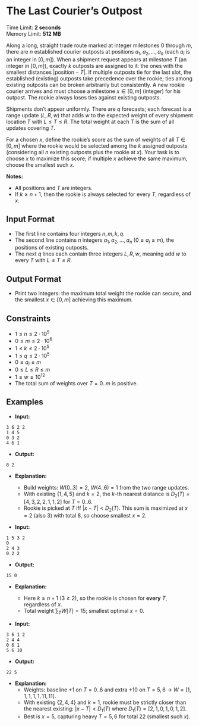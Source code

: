 # The Last Courier’s Outpost
Time Limit: **2 seconds**  
Memory Limit: **512 MB**

Along a long, straight trade route marked at integer milestones $0$ through $m$, there are $n$ established courier outposts at positions $a_1, a_2, \dots, a_n$ (each $a_i$ is an integer in $[0, m]$). When a shipment request appears at milestone $T$ (an integer in $[0, m]$), exactly $k$ outposts are assigned to it: the ones with the smallest distances $| \text{position} - T |$. If multiple outposts tie for the last slot, the established (existing) outposts take precedence over the rookie; ties among existing outposts can be broken arbitrarily but consistently. A new rookie courier arrives and must choose a milestone $x \in [0, m]$ (integer) for his outpost. The rookie always loses ties against existing outposts.

Shipments don’t appear uniformly. There are $q$ forecasts; each forecast is a range update $(L, R, w)$ that adds $w$ to the expected weight of every shipment location $T$ with $L \leq T \leq R$. The total weight at each $T$ is the sum of all updates covering $T$.

For a chosen $x$, define the rookie’s score as the sum of weights of all $T \in [0, m]$ where the rookie would be selected among the $k$ assigned outposts (considering all $n$ existing outposts plus the rookie at $x$). Your task is to choose $x$ to maximize this score; if multiple $x$ achieve the same maximum, choose the smallest such $x$.

**Notes:**
- All positions and $T$ are integers.
- If $k \geq n + 1$, then the rookie is always selected for every $T$, regardless of $x$.


## Input Format
- The first line contains four integers $n, m, k, q$.  
- The second line contains $n$ integers $a_1, a_2, \dots, a_n$ ($0 \leq a_i \leq m$), the positions of existing outposts.  
- The next $q$ lines each contain three integers $L, R, w$, meaning add $w$ to every $T$ with $L \leq T \leq R$.  

## Output Format
- Print two integers: the maximum total weight the rookie can secure, and the smallest $x \in [0, m]$ achieving this maximum.  


## Constraints
- $1 \leq n \leq 2 \cdot 10^{5}$  
- $0 \leq m \leq 2 \cdot 10^{6}$  
- $1 \leq k \leq 2 \cdot 10^{5}$  
- $1 \leq q \leq 2 \cdot 10^{5}$  
- $0 \leq a_i \leq m$  
- $0 \leq L \leq R \leq m$  
- $1 \leq w \leq 10^{12}$  
- The total sum of weights over $T = 0..m$ is positive.  


## Examples

 - **Input:**
```
3 6 2 2
1 4 5
0 3 2
4 6 1
```

 - **Output:**
```
8 2
```

 - **Explanation:**
    - Build weights: $W(0..3)=2$, $W(4..6)=1$ from the two range updates.  
    - With existing $\{1,4,5\}$ and $k=2$, the $k$-th nearest distance is $D_2(T)=[4,3,2,2,1,1,2]$ for $T=0..6$.  
    - Rookie is picked at $T$ iff $|x-T|<D_2(T)$. This sum is maximized at $x=2$ (also $3$) with total $8$, so choose smallest $x=2$.

 - **Input:**
```
1 5 3 2
0
2 4 3
0 2 2
```

 - **Output:**
```
15 0
```

 - **Explanation:**
    - Here $k\ge n+1$ ($3\ge2$), so the rookie is chosen for **every** $T$, regardless of $x$.  
    - Total weight $\sum_T W[T]=15$; smallest optimal $x=0$.

 - **Input:**
```
3 6 1 2
2 4 4
0 6 1
5 6 10
```

 - **Output:**
```
22 5
```

 - **Explanation:**
    - Weights: baseline $+1$ on $T=0..6$ and extra $+10$ on $T=5,6$ → $W=[1,1,1,1,1,11,11]$.  
    - With existing $\{2,4,4\}$ and $k=1$, rookie must be strictly closer than the nearest existing: $|x-T|<D_1(T)$ where $D_1(T)=[2,1,0,1,0,1,2]$.  
    - Best is $x=5$, capturing heavy $T=5,6$ for total $22$ (smallest such $x$).   
